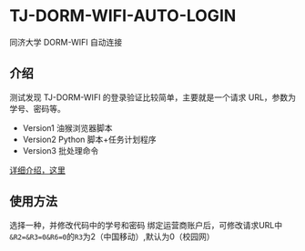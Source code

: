 # TJ-DORM-WIFI-AUTO-LOGIN

同济大学 DORM-WIFI 自动连接

## 介绍

测试发现 TJ-DORM-WIFI 的登录验证比较简单，主要就是一个请求 URL，参数为学号、密码等。

- Version1 油猴浏览器脚本
- Version2 Python 脚本+任务计划程序
- Version3 批处理命令

[详细介绍，这里](https://flesymeb.github.io/docs/tj-dorm-wifi-auto-login/)

## 使用方法

选择一种，并修改代码中的学号和密码
绑定运营商账户后，可修改请求URL中`&R2=&R3=0&R6=0`的`R3`为2（中国移动）,默认为0（校园网）
